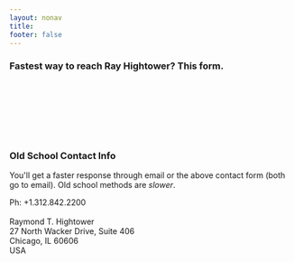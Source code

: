 ```yaml
---
layout: nonav
title: 
footer: false
---
```

### Fastest way to reach Ray Hightower? This form.
<p>
&nbsp;<br/>
</p>

<script charset="utf-8" type="text/javascript" src="//js.hsforms.net/forms/shell.js"></script>
<script>
  hbspt.forms.create({
	portalId: "8227943",
	formId: "31b6733b-faa9-45ab-91d9-11fa3ef9acb5"
});
</script>

<p>
&nbsp;<br/>
&nbsp;<br/>
&nbsp;<br/>
&nbsp;<br/>
</p>


### Old School Contact Info

You'll get a faster response through email or the above contact form (both go to email). Old school methods are _slower_.

Ph: +1.312.842.2200<br/>
&nbsp;<br/>
Raymond T. Hightower<br/>
27 North Wacker Drive, Suite 406<br/>
Chicago, IL 60606<br/>
USA<br/>


